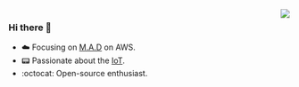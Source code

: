 <img align="right" src="https://github-readme-stats.vercel.app/api?username=HQarroum&show_icons=true&icon_color=CE1D2D&text_color=718096&bg_color=ffffff&hide_title=true" />

### Hi there 👋

- ☁️ Focusing on [M.A.D](https://pages.awscloud.com/rs/112-TZM-766/images/MAD_modern_application_eBook.pdf) on AWS.
- 📟 Passionate about the [IoT](https://en.wikipedia.org/wiki/Internet_of_things).
- :octocat: Open-source enthusiast.

